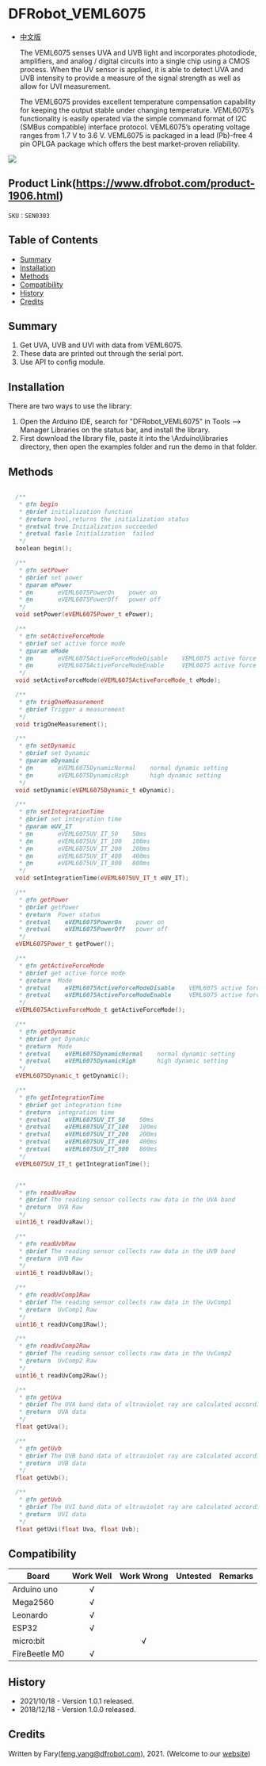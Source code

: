 # DFRobot_VEML6075

- [中文版](./README_CN.md)

  The VEML6075 senses UVA and UVB light and incorporates
photodiode, amplifiers, and analog / digital circuits into a
single chip using a CMOS process. When the UV sensor is
applied, it is able to detect UVA and UVB intensity to provide
a measure of the signal strength as well as allow for UVI
measurement. <br>

  The VEML6075 provides excellent temperature compensation
capability for keeping the output stable under changing
temperature. VEML6075’s functionality is easily operated via
the simple command format of I2C (SMBus compatible)
interface protocol. VEML6075’s operating voltage ranges
from 1.7 V to 3.6 V. VEML6075 is packaged in a lead (Pb)-free
4 pin OPLGA package which offers the best market-proven
reliability. <br>

![](./resources/images/SEN0303.png)

## Product Link(https://www.dfrobot.com/product-1906.html)

    SKU：SEN0303

## Table of Contents
* [Summary](#summary)
* [Installation](#installation)
* [Methods](#methods)
* [Compatibility](#compatibility)
* [History](#history)
* [Credits](#credits)

## Summary

1. Get UVA, UVB and UVI with data from VEML6075.<br>
2. These data are printed out through the serial port.<br>
3. Use API to config module.<br>

## Installation

There are two ways to use the library:
1. Open the Arduino IDE, search for "DFRobot_VEML6075" in Tools --> Manager Libraries on the status bar, and install the library.
2. First download the library file, paste it into the \Arduino\libraries directory, then open the examples folder and run the demo in that folder.


## Methods

```C++

  /**
   * @fn begin
   * @brief initialization function
   * @return bool,returns the initialization status
   * @retval true Initialization succeeded
   * @retval fasle Initialization  failed
   */
  boolean begin();

  /**
   * @fn setPower
   * @brief set power
   * @param ePower
   * @n       eVEML6075PowerOn    power on
   * @n       eVEML6075PowerOff   power off
   */
  void setPower(eVEML6075Power_t ePower);

  /**
   * @fn setActiveForceMode
   * @brief set active force mode
   * @param eMode
   * @n       eVEML6075ActiveForceModeDisable    VEML6075 active force mode disable
   * @n       eVEML6075ActiveForceModeEnable     VEML6075 active force mode enable
   */
  void setActiveForceMode(eVEML6075ActiveForceMode_t eMode);

  /**
   * @fn trigOneMeasurement
   * @brief Trigger a measurement
   */
  void trigOneMeasurement();

  /**
   * @fn setDynamic
   * @brief set Dynamic
   * @param eDynamic
   * @n       eVEML6075DynamicNormal    normal dynamic setting
   * @n       eVEML6075DynamicHigh      high dynamic setting
   */
  void setDynamic(eVEML6075Dynamic_t eDynamic);

  /**
   * @fn setIntegrationTime
   * @brief set integration time
   * @param eUV_IT
   * @n       eVEML6075UV_IT_50    50ms
   * @n       eVEML6075UV_IT_100   100ms
   * @n       eVEML6075UV_IT_200   200ms
   * @n       eVEML6075UV_IT_400   400ms
   * @n       eVEML6075UV_IT_800   800ms
   */
  void setIntegrationTime(eVEML6075UV_IT_t eUV_IT);

  /**
   * @fn getPower
   * @brief getPower
   * @return  Power status
   * @retval    eVEML6075PowerOn    power on
   * @retval    eVEML6075PowerOff   power off
   */
  eVEML6075Power_t getPower();

  /**
   * @fn getActiveForceMode
   * @brief get active force mode
   * @return  Mode
   * @retval    eVEML6075ActiveForceModeDisable    VEML6075 active force mode disable
   * @retval    eVEML6075ActiveForceModeEnable     VEML6075 active force mode enable
   */
  eVEML6075ActiveForceMode_t getActiveForceMode();

  /**
   * @fn getDynamic
   * @brief get Dynamic
   * @return  Mode
   * @retval    eVEML6075DynamicNormal    normal dynamic setting
   * @retval    eVEML6075DynamicHigh      high dynamic setting
   */
  eVEML6075Dynamic_t getDynamic();

  /**
   * @fn getIntegrationTime
   * @brief get integration time
   * @return  integration time
   * @retval    eVEML6075UV_IT_50    50ms
   * @retval    eVEML6075UV_IT_100   100ms
   * @retval    eVEML6075UV_IT_200   200ms
   * @retval    eVEML6075UV_IT_400   400ms
   * @retval    eVEML6075UV_IT_800   800ms
   */
  eVEML6075UV_IT_t getIntegrationTime();


  /**
   * @fn readUvaRaw
   * @brief The reading sensor collects raw data in the UVA band
   * @return  UVA Raw
   */
  uint16_t readUvaRaw();

  /**
   * @fn readUvbRaw
   * @brief The reading sensor collects raw data in the UVB band
   * @return  UVB Raw
   */
  uint16_t readUvbRaw();

  /**
   * @fn readUvComp1Raw
   * @brief The reading sensor collects raw data in the UvComp1
   * @return  UvComp1 Raw
   */
  uint16_t readUvComp1Raw();

  /**
   * @fn readUvComp2Raw
   * @brief The reading sensor collects raw data in the UvComp2
   * @return  UvComp2 Raw
   */
  uint16_t readUvComp2Raw();

  /**
   * @fn getUva
   * @brief The UVA band data of ultraviolet ray are calculated according to the data collected
   * @return  UVA data
   */
  float getUva();

  /**
   * @fn getUvb
   * @brief The UVB band data of ultraviolet ray are calculated according to the data collected
   * @return  UVB data
   */
  float getUvb();

  /**
   * @fn getUvb
   * @brief The UVI band data of ultraviolet ray are calculated according to the data collected
   * @return  UVI data
   */
  float getUvi(float Uva, float Uvb);
```

## Compatibility

| Board         | Work Well | Work Wrong | Untested | Remarks |
| ------------- | :-------: | :--------: | :------: | ------- |
| Arduino uno   |     √     |            |          |         |
| Mega2560      |     √     |            |          |         |
| Leonardo      |     √     |            |          |         |
| ESP32         |     √     |            |          |         |
| micro:bit     |           |      √     |          |         |
| FireBeetle M0 |     √     |            |          |         |

## History

- 2021/10/18 - Version 1.0.1 released.
- 2018/12/18 - Version 1.0.0 released.


## Credits

Written by Fary(feng.yang@dfrobot.com), 2021. (Welcome to our [website](https://www.dfrobot.com/))

